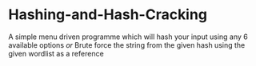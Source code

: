 # Hashing-and-Hash-Cracking
A simple menu driven programme which will hash your input using any 6 available options 
_or_
Brute force the string from the given hash using the given wordlist as a reference
